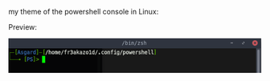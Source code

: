 my theme of the powershell console in Linux:

Preview:

![Powershell-Theme-HTB](/powershell/powershell-HTB.png)
